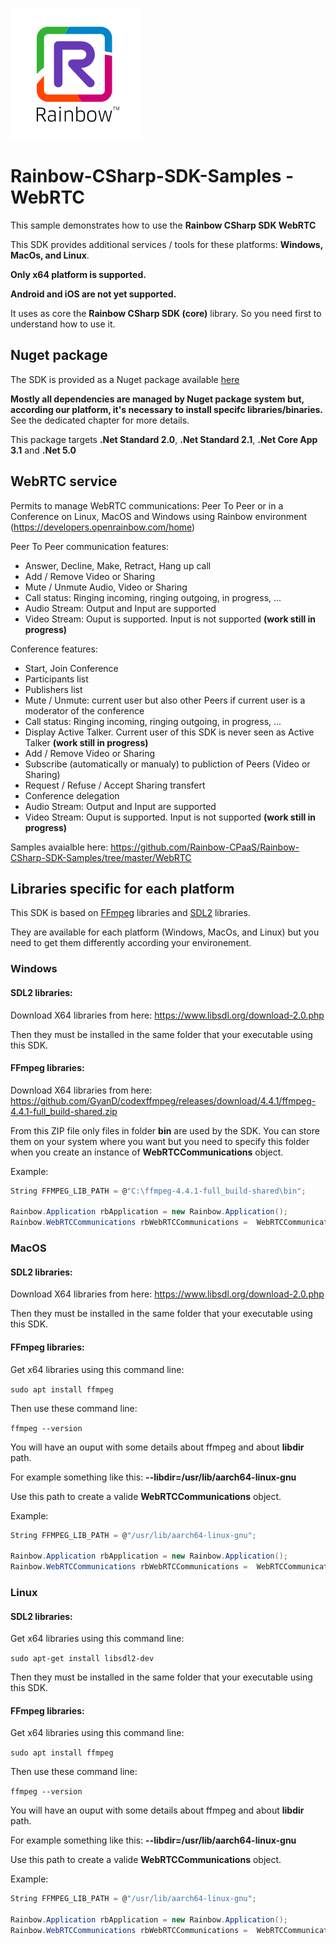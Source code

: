 ![Rainbow](./../logo_rainbow.png)

# Rainbow-CSharp-SDK-Samples - WebRTC 

This sample demonstrates how to use the **Rainbow CSharp SDK WebRTC** 

This SDK provides additional services / tools for these platforms: **Windows, MacOs, and Linux**. 

**Only x64 platform is supported.**

**Android and iOS are not yet supported.**

It uses as core the **Rainbow CSharp SDK (core)** library. So you need first to understand how to use it.

## Nuget package

The SDK is provided as a Nuget package available [here](https://www.nuget.org/packages/Rainbow.CSharp.WebRTC/)

**Mostly all dependencies are managed by Nuget package system but, according our platform, it's necessary to install specifc libraries/binaries.** See the dedicated chapter for more details.

This package targets **.Net Standard 2.0**, **.Net Standard 2.1**, **.Net Core App 3.1** and **.Net 5.0**

## WebRTC service


Permits to manage WebRTC communications: Peer To Peer or in a Conference on Linux, MacOS and Windows using Rainbow environment (https://developers.openrainbow.com/home)

Peer To Peer communication features:
- Answer, Decline, Make, Retract, Hang up call
- Add / Remove Video or Sharing
- Mute / Unmute Audio, Video or Sharing
- Call status: Ringing incoming, ringing outgoing, in progress, ...
- Audio Stream: Output and Input are supported
- Video Stream: Ouput is supported. Input is not supported **(work still in progress)**

Conference features:
- Start, Join Conference
- Participants list
- Publishers list
- Mute / Unmute: current user but also other Peers if current user is a moderator of the conference
- Call status: Ringing incoming, ringing outgoing, in progress, ...
- Display Active Talker. Current user of this SDK is never seen as Active Talker **(work still in progress)**
- Add / Remove Video or Sharing
- Subscribe (automatically or manualy) to publiction of Peers (Video or Sharing)
- Request / Refuse / Accept Sharing transfert
- Conference delegation
- Audio Stream: Output and Input are supported
- Video Stream: Ouput is supported. Input is not supported **(work still in progress)**

Samples avaialble here: https://github.com/Rainbow-CPaaS/Rainbow-CSharp-SDK-Samples/tree/master/WebRTC

## Libraries specific for each platform

This SDK is based on [FFmpeg](https://www.ffmpeg.org/) libraries and [SDL2](https://www.libsdl.org) libraries. 

They are available for each platform (Windows, MacOs, and Linux) but you need to get them differently according your environement.

### Windows

#### SDL2 libraries:

Download X64 libraries from here: https://www.libsdl.org/download-2.0.php

Then they must be installed in the same folder that your executable using this SDK.  

#### FFmpeg libraries:

Download X64 libraries from here: https://github.com/GyanD/codexffmpeg/releases/download/4.4.1/ffmpeg-4.4.1-full_build-shared.zip

From this ZIP file only files in folder **bin** are used by the SDK. You can store them on your system where you want but you need to specify this folder when you create an instance of **WebRTCCommunications** object.

Example:
``` csharp
String FFMPEG_LIB_PATH = @"C:\ffmpeg-4.4.1-full_build-shared\bin";

Rainbow.Application rbApplication = new Rainbow.Application();
Rainbow.WebRTCCommunications rbWebRTCCommunications =  WebRTCCommunications.CreateInstance(rbApplication, FFMPEG_LIB_PATH); 
```

### MacOS

#### SDL2 libraries:

Download X64 libraries from here: https://www.libsdl.org/download-2.0.php

Then they must be installed in the same folder that your executable using this SDK.  

#### FFmpeg libraries:

Get x64 libraries using this command line:

`sudo apt install ffmpeg`

Then use these command line:

`ffmpeg --version`

You will have an ouput with some details about ffmpeg and about **libdir** path. 

For example something like this: **--libdir=/usr/lib/aarch64-linux-gnu**

Use this path to create a valide **WebRTCCommunications** object.

Example:
``` csharp
String FFMPEG_LIB_PATH = @"/usr/lib/aarch64-linux-gnu";

Rainbow.Application rbApplication = new Rainbow.Application();
Rainbow.WebRTCCommunications rbWebRTCCommunications =  WebRTCCommunications.CreateInstance(rbApplication, FFMPEG_LIB_PATH); 
```

### Linux

#### SDL2 libraries:

Get x64 libraries using this command line:

`sudo apt-get install libsdl2-dev`

Then they must be installed in the same folder that your executable using this SDK.

#### FFmpeg libraries:

Get x64 libraries using this command line:

`sudo apt install ffmpeg`

Then use these command line:

`ffmpeg --version`

You will have an ouput with some details about ffmpeg and about **libdir** path. 

For example something like this: **--libdir=/usr/lib/aarch64-linux-gnu**

Use this path to create a valide **WebRTCCommunications** object.

Example:
``` csharp
String FFMPEG_LIB_PATH = @"/usr/lib/aarch64-linux-gnu";

Rainbow.Application rbApplication = new Rainbow.Application();
Rainbow.WebRTCCommunications rbWebRTCCommunications =  WebRTCCommunications.CreateInstance(rbApplication, FFMPEG_LIB_PATH); 
```



